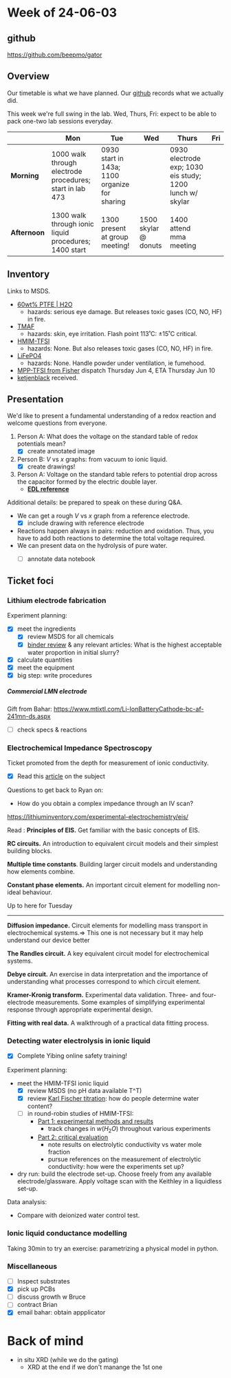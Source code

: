 # Week of 24-06-03

## github
https://github.com/beepmo/gator

## Overview

Our timetable is what we have planned. 
Our [github](https://github.com/beepmo/gator
) records what we actually did.


This week we're full swing in the lab. Wed, Thurs, Fri: expect to be able to pack one-two lab sessions everyday.

|               | Mon                                        | Tue                            | Wed              | Thurs                   | Fri            |
| ------------- | ------------------------------------------ | ------------------------------ | ---------------- | ----------------------- | -------------- |
| **Morning**   | 1000 walk through electrode procedures; start in lab 473 | 0930 start in 143a; 1100 organize for sharing    |  |   0930 electrode exp; 1030 eis study; 1200 lunch w/ skylar    |        |
|               |                                            |                                |                  |                         |                |
| **Afternoon** |  1300 walk through ionic liquid procedures; 1400 start                                         | 1300 present at group meeting! |       1500 skylar @ donuts           | 1400 attend mma meeting |  |




## Inventory
Links to MSDS.

- [60wt% PTFE | H2O](https://www.sigmaaldrich.com/CA/en/sds/aldrich/665800?userType=anonymous)
    - hazards: serious eye damage. But releases toxic gases (CO, NO, HF) in fire.
- [TMAF](https://www.sigmaaldrich.com/CA/en/sds/aldrich/107212?userType=anonymous)
    - hazards: skin, eye irritation. Flash point 113˚C: ±15˚C critical.
- [HMIM-TFSI](https://www.sigmaaldrich.com/CA/en/sds/aldrich/727954?userType=anonymous)
    - hazards: None. But also releases toxic gases (CO, NO, HF) in fire.
- [LiFePO4](https://www.sigmaaldrich.com/CA/en/sds/aldrich/759546?userType=anonymous)
    - hazards: None. Handle powder under ventilation, ie fumehood. 
- [MPP-TFSI from Fisher](https://www.fishersci.ca/shop/products/1-methyl-1-propylpyrrolidinium-bis-trifluoromethanesulfonyl-imide-tci-america-2/m20985g) dispatch Thursday Jun 4, ETA Thursday Jun 10
- [ketjenblack](https://www.fuelcellstore.com/ketjenblack-carbon-black-ec600jd) received.

## Presentation


We'd like to present a fundamental understanding of a redox reaction and welcome questions from everyone.

1. Person A: What does the voltage on the standard table of redox potentials mean?
    - [x] create annotated image

2. Person B: $V$ vs $x$ graphs: from vacuum to ionic liquid. 
    - [x] create drawings!

3. Person A: Voltage on the standard table refers to potential drop across the capacitor formed by the electric double layer.
    - [**EDL reference**](https://www.mdpi.com/2673-3293/3/4/52)

Additional details: be prepared to speak on these during Q&A.
- We can get a rough $V$ vs $x$ graph from a reference electrode.
    - [x] include drawing with reference electrode
- Reactions happen always in pairs: reduction and oxidation. Thus, you have to add both reactions to determine the total voltage required.
- We can present data on the hydrolysis of pure water.
    - [ ] annotate data notebook


## Ticket foci

### Lithium electrode fabrication

Experiment planning:
- [x] meet the ingredients
    - [x] review MSDS for all chemicals
    - [x] [binder review](https://www.ncbi.nlm.nih.gov/pmc/articles/PMC8473138/) & any relevant articles: What is the highest acceptable water proportion in initial slurry?
  
- [x] calculate quantities 
- [x] meet the equipment
- [x] big step: write procedures

##### Commercial LMN electrode
Gift from Bahar: https://www.mtixtl.com/Li-IonBatteryCathode-bc-af-241mn-ds.aspx

- [ ] check specs & reactions

### Electrochemical Impedance Spectroscopy
Ticket promoted from the depth for measurement of ionic conductivity.
- [x] Read this [article](https://pubs.acs.org/doi/epdf/10.1021/acsmeasuresciau.2c00070) on the subject 

Questions to get back to Ryan on:
- How do you obtain a complex impedance through an IV scan?

https://lithiuminventory.com/experimental-electrochemistry/eis/

Read : **Principles of EIS.** Get familiar with the basic concepts of EIS.

**RC circuits.** An introduction to equivalent circuit models and their simplest building blocks.

**Multiple time constants**. Building larger circuit models and understanding how elements combine.

**Constant phase elements.** An important circuit element for modelling non-ideal behaviour.

Up to here for Tuesday

---


**Diffusion impedance.** Circuit elements for modelling mass transport in electrochemical systems.=> This one is not necessary but it may help understand our device better

**The Randles circuit.** A key equivalent circuit model for electrochemical systems.

**Debye circuit.** An exercise in data interpretation and the importance of understanding what processes correspond to which circuit element.

**Kramer-Kronig transform.** Experimental data validation.
Three- and four-electrode measurements. Some examples of simplifying experimental response through appropriate experimental design.

**Fitting with real data.** A walkthrough of a practical data fitting process.


### Detecting water electrolysis in ionic liquid 

- [x] Complete Yibing online safety training!

Experiment planning:
- meet the HMIM-TFSI ionic liquid
    - [x] review MSDS (no pH data available T^T)
    - [x] review [Karl Fischer titration](https://en.wikipedia.org/wiki/Karl_Fischer_titration): how do people determine water content?
    - [ ] in round-robin studies of HMIM-TFSI:
        - [Part 1: experimental methods and results](https://www.nist.gov/publications/thermodynamic-and-thermophysical-properties-reference-ionic-liquid-1-hexyl-3)
            - track changes in $w(H_2O)$ throughout various experiments
        - [Part 2: critical evaluation](https://www.degruyter.com/document/doi/10.1351/PAC-REP-08-09-22/html?_llca=transfer%3A7772f5cf4e88d21caa9740949ee6e50d&_llch=be54cf61ae786d68bd48b5cc5bc50f30fd1c69baf8f171dbff7ac4594b409b46)
            - note results on electrolytic conductivity vs water mole fraction
            - pursue references on the measurement of electrolytic conductivity: how were the experiments set up?

- dry run: build the electrode set-up. Choose freely from any available electrode/glassware. Apply voltage scan with the Keithley in a liquidless set-up.



Data analysis:
- Compare with deionized water control test.

### Ionic liquid conductance modelling
Taking 30min to try an exercise: parametrizing a physical model in python.

### Miscellaneous

- [ ] Inspect substrates
- [X] pick up PCBs
- [ ] discuss growth w Bruce
- [ ] contract Brian
- [X] email bahar: obtain appplicator

# Back of mind
- in situ XRD (while we do the gating)
    - XRD at the end if we don't manange the 1st one 

